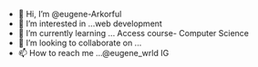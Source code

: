 - 👋 Hi, I’m @eugene-Arkorful
- 👀 I’m interested in ...web development 
- 🌱 I’m currently learning ... Access course- Computer Science 
- 💞️ I’m looking to collaborate on ...
- 📫 How to reach me ...@eugene_wrld IG

<!---
eugene-Arkorful/eugene-Arkorful is a ✨ special ✨ repository because its `README.md` (this file) appears on your GitHub profile.
You can click the Preview link to take a look at your changes.
--->
